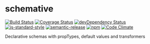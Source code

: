 # schemative

[![Build Status](https://travis-ci.org/sospedra/schemative.svg?branch=master)](https://travis-ci.org/sospedra/schemative)
[![Coverage Status](https://coveralls.io/repos/github/sospedra/schemative/badge.svg?branch=master)](https://coveralls.io/github/sospedra/schemative?branch=master)
[![devDependency Status](https://david-dm.org/sospedra/schemative/dev-status.svg)](https://david-dm.org/sospedra/schemative#info=devDependencies)
[![js-standard-style](https://img.shields.io/badge/code%20style-standard-brightgreen.svg)](http://standardjs.com/)
[![semantic-release](https://img.shields.io/badge/%20%20%F0%9F%93%A6%F0%9F%9A%80-semantic--release-e10079.svg)](https://github.com/semantic-release/semantic-release)
[![npm](https://img.shields.io/npm/dm/schemative.svg)](https://www.npmjs.org/package/awesome-badges)
[![Code Climate](https://codeclimate.com/github/sospedra/schemative/badges/gpa.svg)](https://codeclimate.com/github/sospedra/schemative)

Declarative schemas with propTypes, default values and transformers
